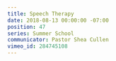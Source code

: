 ```yaml
---
title: Speech Therapy
date: 2018-08-13 00:00:00 -07:00
position: 47
series: Summer School
communicator: Pastor Shea Cullen
vimeo_id: 284745108
---
```


